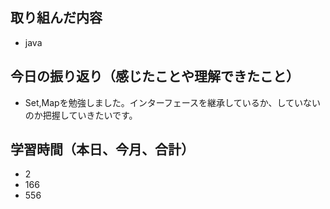 ## 取り組んだ内容

- java

## 今日の振り返り（感じたことや理解できたこと）

- Set,Mapを勉強しました。インターフェースを継承しているか、していないのか把握していきたいです。

## 学習時間（本日、今月、合計）

- 2
- 166
- 556
